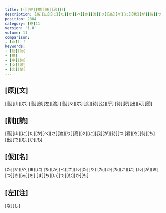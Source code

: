 ```yaml
---
title: [（][寄][物][陳][思][）]
description: [高][山][に][た][か][べ][さ][渡][り][高][々][に][我][が][待][つ][君][を][待][ち][出][で][む][か][も]
position: 2804
category: [巻]11
version: '1.0'
volume: 11
comparison:
- [な][し]
keywords:
- [動][物]
- [鳥]
- [序][詞]
- [女][歌]
- [恋][情]
---
```


## [原][文]

[高][山][尓] [高][部][左][渡] [高][々][尓] [余][待][公][乎] [待][将][出][可][聞]

## [訓][読]

[高][山][に][た][か][べ][さ][渡][り][高][々][に][我][が][待][つ][君][を][待][ち][出][で][む][か][も]

## [仮][名]

[た][か][や][ま][に] [た][か][べ][さ][わ][た][り] [た][か][た][か][に] [わ][が][ま][つ][き][み][を] [ま][ち][い][で][む][か][も]

## [左][注]

[な][し]
